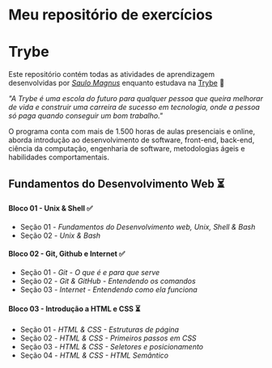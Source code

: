 # Meu repositório de exercícios

# Trybe

Este repositório contém todas as atividades de aprendizagem desenvolvidas por _[Saulo Magnus](em_breve_posto_o_linkedin_aqui)_ enquanto estudava na [Trybe](https://www.betrybe.com/) :rocket:

_"A Trybe é uma escola do futuro para qualquer pessoa que queira melhorar de vida e construir uma carreira de sucesso em tecnologia, onde a pessoa só paga quando conseguir um bom trabalho."_

O programa conta com mais de 1.500 horas de aulas presenciais e online, aborda introdução ao desenvolvimento de software, front-end, back-end, ciência da computação, engenharia de software, metodologias ágeis e habilidades comportamentais.

## Fundamentos do Desenvolvimento Web :hourglass_flowing_sand:

#### Bloco 01 - Unix & Shell :white_check_mark:
- Seção 01 - _Fundamentos do Desenvolvimento web, Unix, Shell & Bash_
- Seção 02 - _Unix & Bash_

#### Bloco 02 - Git, Github e Internet :white_check_mark:
- Seção 01 - _Git - O que é e para que serve_
- Seção 02 - _Git & GitHub - Entendendo os comandos_
- Seção 03 - _Internet - Entendendo como ela funciona_

#### Bloco 03 - Introdução a HTML e CSS :hourglass_flowing_sand:
- Seção 01 - _HTML & CSS - Estruturas de página_
- Seção 02 - _HTML & CSS - Primeiros passos em CSS_
- Seção 03 - _HTML & CSS - Seletores e posicionamento_
- Seção 04 - _HTML & CSS - HTML Semântico_